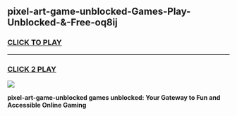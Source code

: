 
## pixel-art-game-unblocked-Games-Play-Unblocked-&-Free-oq8ij
<h3>
<a href="https://premium76.site?title=pixel-art-game-unblocked&ref=24A">CLICK TO PLAY</a></h3>
<hr>

<h3>
<a href="https://premium76.site?title=pixel-art-game-unblocked&ref=24A">CLICK 2 PLAY</a>
  
</h3>

<a href="https://premium76.site?title=pixel-art-game-unblocked&ref=24A"><img src="https://clearcache.store/games.png"></a>


**pixel-art-game-unblocked games unblocked: Your Gateway to Fun and Accessible Online Gaming**
